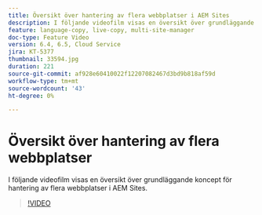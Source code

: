 ```yaml
---
title: Översikt över hantering av flera webbplatser i AEM Sites
description: I följande videofilm visas en översikt över grundläggande koncept för hantering av flera webbplatser i AEM Sites.
feature: language-copy, live-copy, multi-site-manager
doc-type: Feature Video
version: 6.4, 6.5, Cloud Service
jira: KT-5377
thumbnail: 33594.jpg
duration: 221
source-git-commit: af928e60410022f12207082467d3bd9b818af59d
workflow-type: tm+mt
source-wordcount: '43'
ht-degree: 0%

---
```



# Översikt över hantering av flera webbplatser

I följande videofilm visas en översikt över grundläggande koncept för hantering av flera webbplatser i AEM Sites.

>[!VIDEO](https://video.tv.adobe.com/v/33594?quality=12&learn=on)
